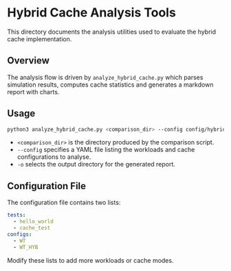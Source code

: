 # Hybrid Cache Analysis Tools

This directory documents the analysis utilities used to evaluate the hybrid cache
implementation.

## Overview

The analysis flow is driven by `analyze_hybrid_cache.py` which parses simulation
results, computes cache statistics and generates a markdown report with charts.

## Usage

```bash
python3 analyze_hybrid_cache.py <comparison_dir> --config config/hybrid_cache_analysis.yml -o report
```

- `<comparison_dir>` is the directory produced by the comparison script.
- `--config` specifies a YAML file listing the workloads and cache
  configurations to analyse.
- `-o` selects the output directory for the generated report.

## Configuration File

The configuration file contains two lists:

```yaml
tests:
  - hello_world
  - cache_test
configs:
  - WT
  - WT_HYB
```

Modify these lists to add more workloads or cache modes.
